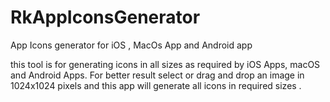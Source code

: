 # RkAppIconsGenerator
App Icons generator for iOS , MacOs App and Android app

this tool is for generating icons in all sizes as required by  iOS Apps, macOS and Android Apps. For better result select or drag and drop an image in 1024x1024 pixels and this app will generate all icons in required sizes .


